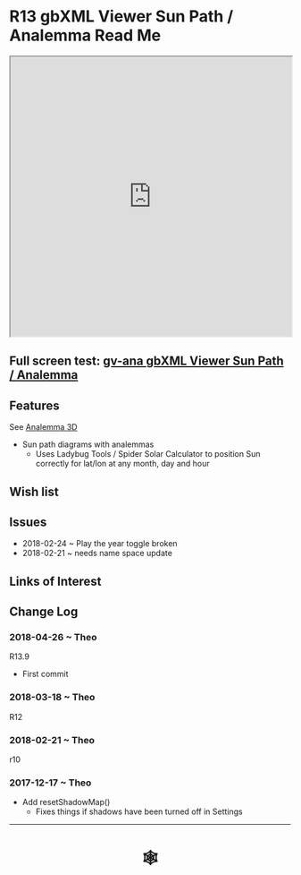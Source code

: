 <span style=display:none; >[You are now in a GitHub source code view - click this link to view Read Me file as a web page]( http://www.ladybug.tools/spider/index.html#gbxml-viewer/r13/gv-ana-sun-path-analemma/README.md "View file as a web page." ) </span>

# R13 gbXML Viewer Sun Path / Analemma Read Me


<iframe class=iframeReadMe src=http://www.ladybug.tools/spider/gbxml-viewer/r13/gv-ana-sun-path-analemma/gv-ana.html width=100% height=500px >Iframes are not displayed on github.com</iframe>


## Full screen test: [gv-ana gbXML Viewer Sun Path / Analemma]( http://www.ladybug.tools/spider/gbxml-viewer/r13/gv-ana-sun-path-analemma/gv-ana.html )



## Features

See [Analemma 3D]( http://www.ladybug.tools/spider/index.html#analemma3d/README.md )

* Sun path diagrams with analemmas
	* Uses Ladybug Tools / Spider Solar Calculator to position Sun correctly for lat/lon at any month, day and hour

## Wish list



## Issues

* 2018-02-24 ~ Play the year toggle broken
* 2018-02-21 ~ needs name space update


## Links of Interest



## Change Log

### 2018-04-26 ~ Theo

R13.9
* First commit

### 2018-03-18 ~ Theo

R12

### 2018-02-21 ~ Theo

r10

### 2017-12-17 ~ Theo

* Add resetShadowMap()
	* Fixes things if shadows have been turned off in Settings


***


# <center title="hello!" ><a href=javascript:window.scrollTo(0,0); style=text-decoration:none; > &#x1f578; </a></center>



